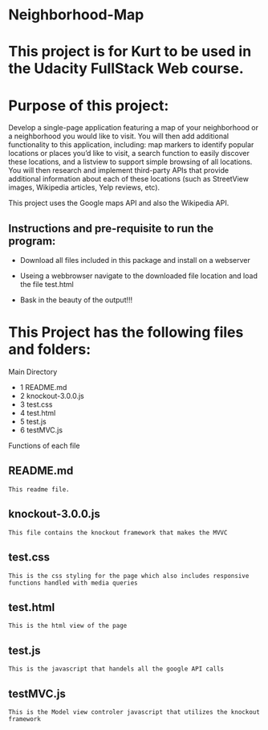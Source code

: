 # Neighborhood-Map

# This project is for Kurt to be used in the Udacity FullStack Web course.

# Purpose of this project:

Develop a single-page application featuring a map of your neighborhood or a neighborhood you would like to visit. You will then add additional functionality to this application, including: map markers to identify popular locations or places you’d like to visit, a search function to easily discover these locations, and a listview to support simple browsing of all locations. You will then research and implement third-party APIs that provide additional information about each of these locations (such as StreetView images, Wikipedia articles, Yelp reviews, etc).

This project uses the Google maps API and also the Wikipedia API.

## Instructions and pre-requisite to run the program:

*    Download all files included in this package and install on a webserver

*    Useing a webbrowser navigate to the downloaded file location and load the file test.html

*    Bask in the beauty of the output!!!


# This Project has the following files and folders:

Main Directory
* 1 README.md
* 2 knockout-3.0.0.js
* 3 test.css
* 4 test.html
* 5 test.js
* 6 testMVC.js

Functions of each file

## README.md

    This readme file.
    
## knockout-3.0.0.js

    This file contains the knockout framework that makes the MVVC

## test.css

    This is the css styling for the page which also includes responsive functions handled with media queries

## test.html

    This is the html view of the page

## test.js

    This is the javascript that handels all the google API calls

## testMVC.js
    
    This is the Model view controler javascript that utilizes the knockout framework
